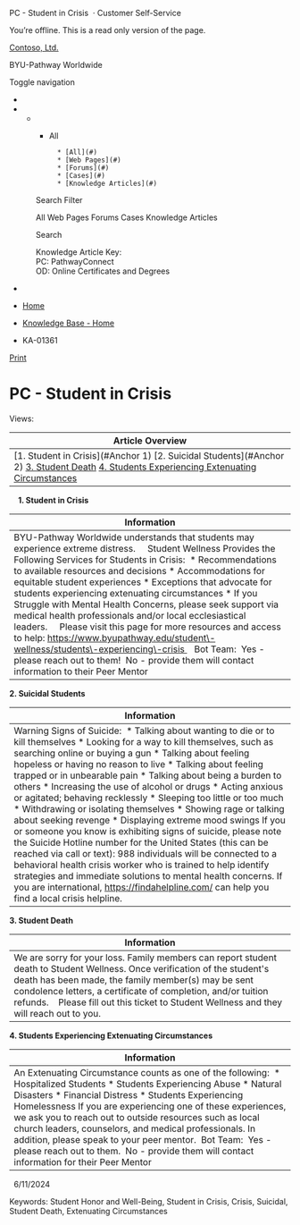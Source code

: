 





 
 PC \- Student in Crisis
  · Customer Self\-Service













You’re offline. This is a read only version of the page.






[Contoso, Ltd.](~/ "Contoso, Ltd.")


BYU\-Pathway Worldwide




Toggle navigation







* 
* + - All
		
		
			* [All](#)
			* [Web Pages](#)
			* [Forums](#)
			* [Cases](#)
			* [Knowledge Articles](#)
	
	Search Filter
	
	All
	Web Pages
	Forums
	Cases
	Knowledge Articles
	
	
	 Search
	 
	
	
	
	
	
	
	
	
	Knowledge Article Key:  
	PC: PathwayConnect  
	OD: Online Certificates and Degrees
* 















* [Home](/)
* [Knowledge Base \- Home](/knowledgebase/)
* KA\-01361






 [Print](javascript:window.print())



PC \- Student in Crisis
=======================














Views: 





| **Article Overview** |
| --- |
| [1\. Student in Crisis](#Anchor 1) [2\. Suicidal Students](#Anchor 2) [3\. Student Death](#3) [4\. Students Experiencing Extenuating Circumstances](#4) |


 
 
**1\. Student in Crisis**


| **Information** |
| --- |
| BYU\-Pathway Worldwide understands that students may experience extreme distress.     Student Wellness Provides the Following Services for Students in Crisis:  * Recommendations to available resources and decisions * Accommodations for equitable student experiences * Exceptions that advocate for students experiencing extenuating circumstances *   If you Struggle with Mental Health Concerns, please seek support via medical health professionals and/or local ecclesiastical leaders.     Please visit this page for more resources and access to help: https://www.byupathway.edu/student\-wellness/students\-experiencing\-crisis    Bot Team:  Yes \- please reach out to them!  No \- provide them will contact information to their Peer Mentor |


**2\. Suicidal Students**


| **Information** |
| --- |
| Warning Signs of Suicide:  * Talking about wanting to die or to kill themselves * Looking for a way to kill themselves, such as searching online or buying a gun * Talking about feeling hopeless or having no reason to live * Talking about feeling trapped or in unbearable pain * Talking about being a burden to others * Increasing the use of alcohol or drugs * Acting anxious or agitated; behaving recklessly * Sleeping too little or too much * Withdrawing or isolating themselves * Showing rage or talking about seeking revenge * Displaying extreme mood swings  If you or someone you know is exhibiting signs of suicide, please note the Suicide Hotline number for the United States (this can be reached via call or text): 988 individuals will be connected to a behavioral health crisis worker who is trained to help identify strategies and immediate solutions to mental health concerns. If you are international,  https://findahelpline.com/ can help you find a local crisis helpline. |


**3\. Student Death**


| **Information** |
| --- |
| We are sorry for your loss. Family members can report student death to Student Wellness. Once verification of the student's death has been made, the family member(s) may be sent condolence letters, a certificate of completion, and/or tuition refunds.    Please fill out this ticket to Student Wellness and they will reach out to you. |


**4\. Students Experiencing Extenuating Circumstances**


| **Information** |
| --- |
| An Extenuating Circumstance counts as one of the following:  * Hospitalized Students * Students Experiencing Abuse * Natural Disasters * Financial Distress * Students Experiencing Homelessness  If you are experiencing one of these experiences, we ask you to reach out to outside resources such as local church leaders, counselors, and medical professionals. In addition, please speak to your peer mentor.  Bot Team:  Yes \- please reach out to them.  No \- provide them will contact information for their Peer Mentor |


 
6/11/2024 





Keywords: Student Honor and Well\-Being, Student in Crisis, Crisis, Suicidal, Student Death, Extenuating Circumstances
































